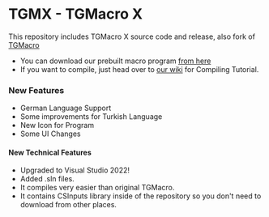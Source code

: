 # TGMX - TGMacro X

This repository includes TGMacro X source code and release, also fork of [TGMacro](https://github.com/trksyln/TGMacro)

* You can download our prebuilt macro program [from here](https://github.com/WH0LEWHALE/TGMacro-X/releases)
* If you want to compile, just head over to [our wiki](https://github.com/WH0LEWHALE/TGMacro-X/wiki) for Compiling Tutorial.

### New Features 
- German Language Support
- Some improvements for Turkish Language
- New Icon for Program
- Some UI Changes

#### New Technical Features

- Upgraded to Visual Studio 2022!
- Added .sln files.
- It compiles very easier than original TGMacro.
- It contains CSInputs library inside of the repository so you don't need to download from other places.


